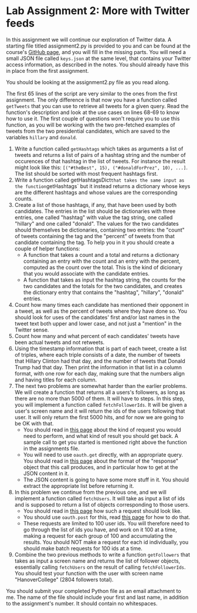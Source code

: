 Lab Assignment 2: More with Twitter feeds
=========================================

In this assignment we will continue our exploration of Twitter data. A starting file titled assignment2.py is provided to you and can be found at the course's [GitHub page](https://github.com/skiadas/DataWranglingCourse/blob/gh-pages/assignments/assignment2.py), and you will fill in the missing parts. You will need a small JSON file called `keys.json` at the same level, that contains your Twitter access information, as described in the notes. You should already have this in place from the first assignment.

You should be looking at the assignment2.py file as you read along.

The first 65 lines of the script are very similar to the ones from the first assignment. The only difference is that now you have a function called `getTweets` that you can use to retrieve all tweets for a given query. Read the function's description and look at the use cases on lines 68-69 to know how to use it. The first couple of questions won't require you to use this function, as you will be working with the two pre-fetched examples of tweets from the two presidential candidates, which are saved to the variables `hillary` and `donald`.

1. Write a function called `getHashtags` which takes as arguments a list of tweets and returns a list of pairs of a hashtag string and the number of occurences of that hashtag in the list of tweets. For instance the result might look like this: `[("#theBest", 15), ("#donaldForPrez", 10), ...]`. The list should be sorted with most frequent hashtags first.
2. Write a function called getHashtagsDict` that takes the same input as the function `getHashtags` but it instead returns a dictionary whose keys are the different hashtags and whose values are the corresponding counts.
3. Create a list of those hashtags, if any, that have been used by both candidates. The entries in the list should be dictionaries with three entries, one called "hashtag" with value the tag string, one called "hillary" and one called "donald". The values for the two candidates should themselves be dictionaries, containing two entries: the "count" of tweets containing the tag and the "percent" of tweets from that candidate containing the tag. To help you in it you should create a couple of helper functions:
    - A function that takes a count and a total and returns a dictionary containing an entry with the count and an entry with the percent, computed as the count over the total. This is the kind of dicionary that you would associate with the candidate entries.
    - A function that takes as input the hashtag string, the counts for the two candidates and the totals for the two candidates, and creates the dictionary entry that contains the "hashtag", "hillary", "donald" entries.
4. Count how many times each candidate has mentioned their opponent in a tweet, as well as the percent of tweets where they have done so. You should look for uses of the candidates' first and/or last names in the tweet text both upper and lower case, and not just a "mention" in the Twitter sense.
5. Count how many and what percent of each candidates' tweets have been actual tweets and not retweets.
6. Using the timestamp information that is part of each tweet, create a list of triples, where each triple consists of a date, the number of tweets that Hillary Clinton had that day, and the number of tweets that Donald Trump had that day. Then print the information in that list in a column format, with one row for each day, making sure that the numbers align and having titles for each column.
7. The next two problems are somewhat harder than the earlier problems. We will create a function that returns all a users's followers, as long as there are no more than 5000 of them. It will have to steps. In this step, you will implement a function called `fetchFollowerIds`. It will be given a user's screen name and it will return the ids of the users following that user. It will only return the first 5000 hits, and for now we are going to be OK with that.
    - You should read in [this page](https://dev.twitter.com/rest/reference/get/followers/ids) about the kind of request you would need to perform, and what kind of result you should get back. A sample call to get you started is mentioned right above the function in the assignments file.
    - You will need to use `oauth.get` directly, with an appropriate query. You should read in [this page](http://docs.python-requests.org/en/master/user/quickstart/#response-content) about the format of the "response" object that this call produces, and in particular how to get at the JSON content in it.
    - The JSON content is going to have some more stuff in it. You should extract the appropriate list before returning it.
8. In this problem we continue from the previous one, and we will implement a function called `fetchUsers`. It will take as input a list of ids and is supposed to return a list of objects corresponding to those users.
    - You should read in [this page](https://dev.twitter.com/rest/reference/get/users/lookup) how such a request should look like.
    - You should use `oauth.post` for this, read [this page](http://docs.python-requests.org/en/master/user/quickstart/#response-content) for how to do that.
    - These requests are limited to 100 user ids. You will therefore need to go through the list of ids you have, and work on it 100 at a time, making a request for each group of 100 and accumulating the results. You should NOT make a request for each id individually, you should make batch requests for 100 ids at a time.
9. Combine the two previous methods to write a function `getFollowers` that takes as input a screen name and returns the list of follower objects, essentially calling `fetchUsers` on the result of calling `fetchFollowerIds`. You should test your function with the user with screen name "HanoverCollege" (2804 followers total).

You should submit your completed Python file as an email attachment to me. The name of the file should include your first and last name, in addition to the assignment's number. It should contain no whitespaces.
